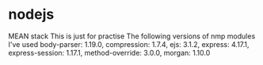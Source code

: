 # nodejs
MEAN stack 
This is just for practise
The following versions of nmp modules I've used 
body-parser: 1.19.0,
compression: 1.7.4,
ejs: 3.1.2,
express: 4.17.1,
express-session: 1.17.1,
method-override: 3.0.0,
morgan: 1.10.0
